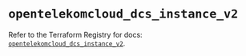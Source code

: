 # `opentelekomcloud_dcs_instance_v2`

Refer to the Terraform Registry for docs: [`opentelekomcloud_dcs_instance_v2`](https://registry.terraform.io/providers/opentelekomcloud/opentelekomcloud/1.36.29/docs/resources/dcs_instance_v2).
